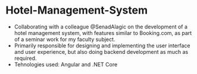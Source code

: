 # Hotel-Management-System

* Collaborating with a colleague @SenadAlagic on the development of a hotel management system, with features similar to Booking.com, as part of a seminar work for my faculty subject.
* Primarily responsible for designing and implementing the user interface and user experience, but also doing backend development as much as required.
* Tehnologies used: Angular and .NET Core
